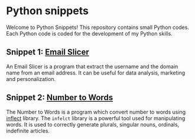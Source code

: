 # Python snippets

Welcome to Python Snippets! This repository contains small Python codes. Each Python code is coded for the development of my Python skills.

## Snippet 1: [Email Slicer](Email_slicer.py)

An Email Slicer is a program that extract the username and the domain name from an email address. It can be useful for data analysis, marketing and personalization.

## Snippet 2: [Number to Words](Number_to_words.py)

The Number to Words is a program which convert number to words using [inflect](https://pypi.org/project/inflect/) library. The `infelct` library is a powerful tool used for manipulating words. It is used to correctly generate plurals, singular nouns, ordinals, indefinite articles.
